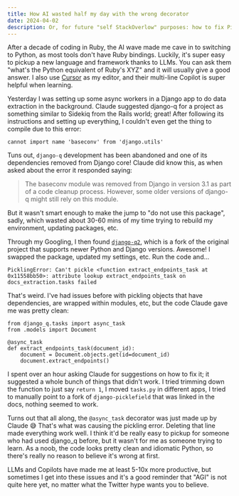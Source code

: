 ```yaml
---
title: How AI wasted half my day with the wrong decorator
date: 2024-04-02
description: Or, for future "self StackOverlow" purposes: how to fix PicklingError: Can't pickle <function name>: attribute lookup failed
---
```


After a decade of coding in Ruby, the AI wave made me cave in to switching to Python, as most tools don't have Ruby bindings. Luckily, it's super easy to pickup a new language and framework thanks to LLMs. You can ask them "what's the Python equivalent of Ruby's XYZ" and it will usually give a good answer. I also use [Cursor](https://cursor.sh/) as my editor, and their multi-line Copilot is super helpful when learning.

Yesterday I was setting up some async workers in a Django app to do data extraction in the background. Claude suggested django-q for a project as something similar to Sidekiq from the Rails world; great! After following its instructions and setting up everything, I couldn't even get the thing to compile due to this error: 

`cannot import name 'baseconv' from 'django.utils'`

Tuns out, `django-q` development has been abandoned and one of its dependencies removed from Django core! Claude did know this, as when asked about the error it responded saying: 

> The baseconv module was removed from Django in version 3.1 as part of a code cleanup process. However, some older versions of django-q might still rely on this module.

But it wasn't smart enough to make the jump to "do not use this package", sadly, which wasted about 30-60 mins of my time trying to rebuild my environment, updating packages, etc.

Through my Googling, I then found [`django-q2`](https://github.com/django-q2/django-q2), which is a fork of the original project that supports newer Python and Django versions. Awesome! I swapped the package, updated my settings, etc. Run the code and...

`PicklingError: Can't pickle <function extract_endpoints_task at 0x11558bb50>: attribute lookup extract_endpoints_task on docs_extraction.tasks failed`

That's weird. I've had issues before with pickling objects that have dependencies, are wrapped within modules, etc, but the code Claude gave me was pretty clean:

```
from django_q.tasks import async_task
from .models import Document

@async_task
def extract_endpoints_task(document_id):
    document = Document.objects.get(id=document_id)
    document.extract_endpoints()
```

I spent over an hour asking Claude for suggestions on how to fix it; it suggested a whole bunch of things that didn't work. I tried trimming down the function to just say `return 1`, I moved `tasks.py` in different apps, I tried to manually point to a fork of `django-picklefield` that was linked in the docs, nothing seemed to work. 

Turns out that all along, the `@async_task` decorator was just made up by Claude 😅 That's what was causing the pickling error. Deleting that line made everything work well. I think it'd be really easy to pickup for someone who had used django_q before, but it wasn't for me as someone trying to learn. As a noob, the code looks pretty clean and idiomatic Python, so there's really no reason to believe it's wrong at first.

LLMs and Copilots have made me at least 5-10x more productive, but sometimes I get into these issues and it's a good reminder that "AGI" is not quite here yet, no matter what the Twitter hype wants you to believe.
